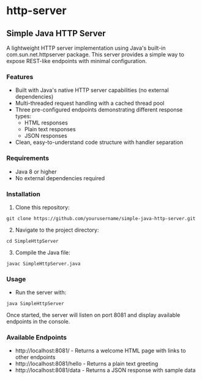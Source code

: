 # http-server

## Simple Java HTTP Server
A lightweight HTTP server implementation using Java's built-in com.sun.net.httpserver package. This server provides a simple way to expose REST-like endpoints with minimal configuration.

### Features
- Built with Java's native HTTP server capabilities (no external dependencies)
- Multi-threaded request handling with a cached thread pool
- Three pre-configured endpoints demonstrating different response types:
  - HTML responses
  - Plain text responses
  - JSON responses
- Clean, easy-to-understand code structure with handler separation

### Requirements
- Java 8 or higher
- No external dependencies required

### Installation
1. Clone this repository:
```
git clone https://github.com/yourusername/simple-java-http-server.git
```

2. Navigate to the project directory:
```
cd SimpleHttpServer
```

3. Compile the Java file:
```
javac SimpleHttpServer.java
```

### Usage
- Run the server with:
```
java SimpleHttpServer
```

Once started, the server will listen on port 8081 and display available endpoints in the console.

### Available Endpoints
- http://localhost:8081/ - Returns a welcome HTML page with links to other endpoints
- http://localhost:8081/hello - Returns a plain text greeting
- http://localhost:8081/data - Returns a JSON response with sample data